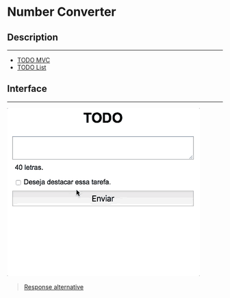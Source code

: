 # Number Converter

## Description
---

* [TODO MVC](http://todomvc.com)
* [TODO List](https://www.w3schools.com/howto/howto_js_todolist.asp)

## Interface
---

![](assets/layout.gif)

> [Response alternative](code-response/)